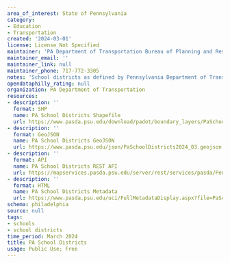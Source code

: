 ```yaml
---
area_of_interest: State of Pennsylvania
category:
- Education
- Transportation
created: '2024-03-01'
license: License Not Specified
maintainer: 'PA Department of Transportation Bureau of Planning and Research'
maintainer_email: ''
maintainer_link: null
maintainer_phone: 717-772-3305
notes: 'School districts as defined by Pennsylvania Department of Transportation, Bureau of Planning and Research, Cartographic Information Division'
opendataphilly_rating: null
organization: PA Department of Transportation
resources:
- description: ''
  format: SHP
  name: PA School Districts Shapefile
  url: https://www.pasda.psu.edu/download/padot/boundary_layers/PaSchoolDistricts2024_03.zip
- description: ''
  format: GeoJSON
  name: PA School Districts GeoJSON
  url: https://www.pasda.psu.edu/json/PaSchoolDistricts2024_03.geojson
- description: ''
  format: API
  name: PA School Districts REST API
  url: https://mapservices.pasda.psu.edu/server/rest/services/pasda/PennDOT/MapServer
- description: ''
  format: HTML
  name: PA School Districts Metadata
  url: https://www.pasda.psu.edu/uci/FullMetadataDisplay.aspx?file=PaSchoolDistricts2024_03.xml
schema: philadelphia
source: null
tags: 
- schools
- school districts
time_period: March 2024
title: PA School Districts
usage: Public Use; Free
---
```



